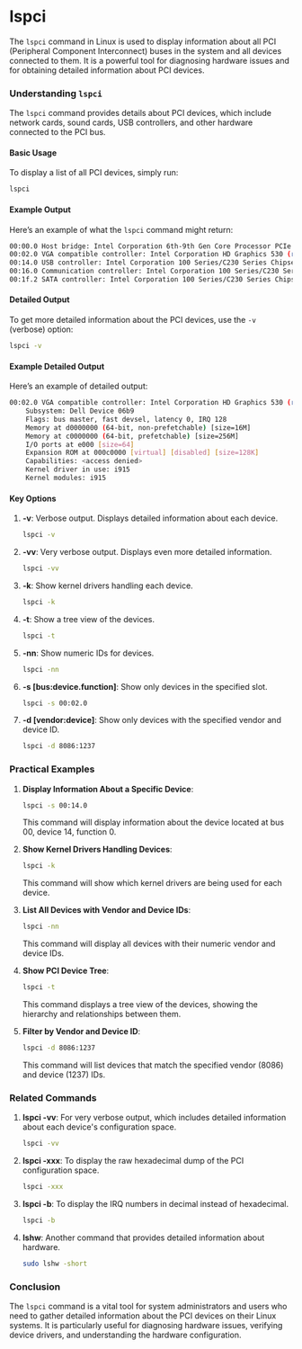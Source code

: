 # lspci

The `lspci` command in Linux is used to display information about all PCI (Peripheral Component Interconnect) buses in the system and all devices connected to them. It is a powerful tool for diagnosing hardware issues and for obtaining detailed information about PCI devices.

### Understanding `lspci`

The `lspci` command provides details about PCI devices, which include network cards, sound cards, USB controllers, and other hardware connected to the PCI bus.

#### Basic Usage

To display a list of all PCI devices, simply run:
```sh
lspci
```

#### Example Output

Here’s an example of what the `lspci` command might return:
```sh
00:00.0 Host bridge: Intel Corporation 6th-9th Gen Core Processor PCIe Controller (rev 07)
00:02.0 VGA compatible controller: Intel Corporation HD Graphics 530 (rev 06)
00:14.0 USB controller: Intel Corporation 100 Series/C230 Series Chipset Family USB 3.0 xHCI Controller (rev 31)
00:16.0 Communication controller: Intel Corporation 100 Series/C230 Series Chipset Family MEI Controller #1 (rev 31)
00:1f.2 SATA controller: Intel Corporation 100 Series/C230 Series Chipset Family SATA AHCI Controller (rev 31)
```

#### Detailed Output

To get more detailed information about the PCI devices, use the `-v` (verbose) option:
```sh
lspci -v
```

#### Example Detailed Output

Here’s an example of detailed output:
```sh
00:02.0 VGA compatible controller: Intel Corporation HD Graphics 530 (rev 06) (prog-if 00 [VGA controller])
    Subsystem: Dell Device 06b9
    Flags: bus master, fast devsel, latency 0, IRQ 128
    Memory at d0000000 (64-bit, non-prefetchable) [size=16M]
    Memory at c0000000 (64-bit, prefetchable) [size=256M]
    I/O ports at e000 [size=64]
    Expansion ROM at 000c0000 [virtual] [disabled] [size=128K]
    Capabilities: <access denied>
    Kernel driver in use: i915
    Kernel modules: i915
```

#### Key Options

1. **-v**: Verbose output. Displays detailed information about each device.
   ```sh
   lspci -v
   ```

2. **-vv**: Very verbose output. Displays even more detailed information.
   ```sh
   lspci -vv
   ```

3. **-k**: Show kernel drivers handling each device.
   ```sh
   lspci -k
   ```

4. **-t**: Show a tree view of the devices.
   ```sh
   lspci -t
   ```

5. **-nn**: Show numeric IDs for devices.
   ```sh
   lspci -nn
   ```

6. **-s [bus:device.function]**: Show only devices in the specified slot.
   ```sh
   lspci -s 00:02.0
   ```

7. **-d [vendor:device]**: Show only devices with the specified vendor and device ID.
   ```sh
   lspci -d 8086:1237
   ```

### Practical Examples

1. **Display Information About a Specific Device**:
   ```sh
   lspci -s 00:14.0
   ```
   This command will display information about the device located at bus 00, device 14, function 0.

2. **Show Kernel Drivers Handling Devices**:
   ```sh
   lspci -k
   ```
   This command will show which kernel drivers are being used for each device.

3. **List All Devices with Vendor and Device IDs**:
   ```sh
   lspci -nn
   ```
   This command will display all devices with their numeric vendor and device IDs.

4. **Show PCI Device Tree**:
   ```sh
   lspci -t
   ```
   This command displays a tree view of the devices, showing the hierarchy and relationships between them.

5. **Filter by Vendor and Device ID**:
   ```sh
   lspci -d 8086:1237
   ```
   This command will list devices that match the specified vendor (8086) and device (1237) IDs.

### Related Commands

1. **lspci -vv**: For very verbose output, which includes detailed information about each device's configuration space.
   ```sh
   lspci -vv
   ```

2. **lspci -xxx**: To display the raw hexadecimal dump of the PCI configuration space.
   ```sh
   lspci -xxx
   ```

3. **lspci -b**: To display the IRQ numbers in decimal instead of hexadecimal.
   ```sh
   lspci -b
   ```

4. **lshw**: Another command that provides detailed information about hardware.
   ```sh
   sudo lshw -short
   ```

### Conclusion

The `lspci` command is a vital tool for system administrators and users who need to gather detailed information about the PCI devices on their Linux systems. It is particularly useful for diagnosing hardware issues, verifying device drivers, and understanding the hardware configuration.

